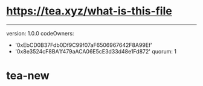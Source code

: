 # https://tea.xyz/what-is-this-file
---
version: 1.0.0
codeOwners:
  - '0xEbCD0B37Fdb0Df9C99f07aF6506967642F8A99Ef'
  - '0x8e3524cF8BA1f479aACA06E5cE3d33d48e1Fd872'
quorum: 1
# tea-new
